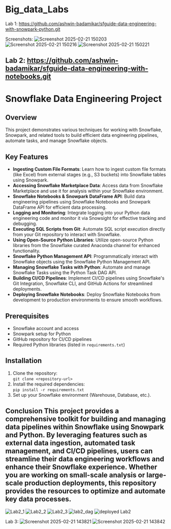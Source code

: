 # Big_data_Labs

Lab 1:
https://github.com/ashwin-badamikar/sfguide-data-engineering-with-snowpark-python.git

Screenshots:
![Screenshot 2025-02-21 150203](https://github.com/user-attachments/assets/4c5219bc-c9d8-4f70-992d-9a33f9819e0b)
![Screenshot 2025-02-21 150216](https://github.com/user-attachments/assets/fabc1fad-7db0-4c6d-8528-94cc2c911546)
![Screenshot 2025-02-21 150221](https://github.com/user-attachments/assets/e720335f-992d-4e69-8a21-a663e4898e49)

Lab 2:
https://github.com/ashwin-badamikar/sfguide-data-engineering-with-notebooks.git
---

# Snowflake Data Engineering Project

## Overview
This project demonstrates various techniques for working with Snowflake, Snowpark, and related tools to build efficient data engineering pipelines, automate tasks, and manage Snowflake objects.

## Key Features
- **Ingesting Custom File Formats**: Learn how to ingest custom file formats (like Excel) from external stages (e.g., S3 buckets) into Snowflake tables using Snowpark.
- **Accessing Snowflake Marketplace Data**: Access data from Snowflake Marketplace and use it for analysis within your Snowflake environment.
- **Snowflake Notebooks & Snowpark DataFrame API**: Build data engineering pipelines using Snowflake Notebooks and Snowpark DataFrame API for efficient data processing.
- **Logging and Monitoring**: Integrate logging into your Python data engineering code and monitor it via Snowsight for effective tracking and debugging.
- **Executing SQL Scripts from Git**: Automate SQL script execution directly from your Git repository to interact with Snowflake.
- **Using Open-Source Python Libraries**: Utilize open-source Python libraries from the Snowflake curated Anaconda channel for enhanced functionality.
- **Snowflake Python Management API**: Programmatically interact with Snowflake objects using the Snowflake Python Management API.
- **Managing Snowflake Tasks with Python**: Automate and manage Snowflake Tasks using the Python Task DAG API.
- **Building CI/CD Pipelines**: Implement CI/CD pipelines using Snowflake's Git Integration, Snowflake CLI, and GitHub Actions for streamlined deployments.
- **Deploying Snowflake Notebooks**: Deploy Snowflake Notebooks from development to production environments to ensure smooth workflows.

## Prerequisites
- Snowflake account and access
- Snowpark setup for Python
- GitHub repository for CI/CD pipelines
- Required Python libraries (listed in `requirements.txt`)

## Installation
1. Clone the repository:  
   `git clone <repository-url>`
2. Install the required dependencies:  
   `pip install -r requirements.txt`
3. Set up your Snowflake environment (Warehouse, Database, etc.).

Conclusion
This project provides a comprehensive toolkit for building and managing data pipelines within Snowflake using Snowpark and Python. By leveraging features such as external data ingestion, automated task management, and CI/CD pipelines, users can streamline their data engineering workflows and enhance their Snowflake experience. Whether you are working on small-scale analysis or large-scale production deployments, this repository provides the resources to optimize and automate key data processes.
---

![Lab2_1](https://github.com/user-attachments/assets/1602e60d-f05c-4b50-83f5-1e28731e7619)
![Lab2_2](https://github.com/user-attachments/assets/294cb8e3-78c7-4be1-8707-fcb81c8967c6)
![Lab2_3](https://github.com/user-attachments/assets/c5df890b-4259-4abb-8ddf-884126191293)
![lab2_dag](https://github.com/user-attachments/assets/bdb542b8-1451-4284-9ad6-82e322e98476)
![deployed Lab2](https://github.com/user-attachments/assets/419e3d59-ce0a-4d3d-817f-3876bb1a5de5)

Lab 3:
![Screenshot 2025-02-21 143821](https://github.com/user-attachments/assets/5226259a-2d76-4208-8cea-395c46b07919)
![Screenshot 2025-02-21 143842](https://github.com/user-attachments/assets/6c5b9c6e-dad6-4cfd-acda-5e2262d8e2fb)

